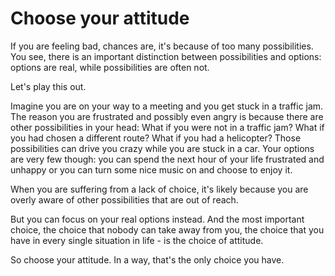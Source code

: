 # Choose your attitude

If you are feeling bad, chances are, it's because of too many possibilities.
You see, there is an important distinction between possibilities and options: options are real, while possibilities are often not.

Let's play this out.

Imagine you are on your way to a meeting and you get stuck in a traffic jam. The reason you are frustrated and possibly even angry is because there are other possibilities in your head: What if you were not in a traffic jam? What if you had chosen a different route? What if you had a helicopter? Those possibilities can drive you crazy while you are stuck in a car.
Your options are very few though: you can spend the next hour of your life frustrated and unhappy or you can turn some nice music on and choose to enjoy it.

When you are suffering from a lack of choice, it's likely because you are overly aware of other possibilities that are out of reach.

But you can focus on your real options instead. And the most important choice, the choice that nobody can take away from you, the choice that you have in every single situation in life - is the choice of attitude.

So choose your attitude. In a way, that's the only choice you have.
